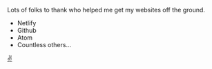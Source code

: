 Lots of folks to thank who helped me get my websites off the ground.

- Netlify
- Github
- Atom
- Countless others...

[✌][1]

[1]: https://www.free-minds.org/quran/PM/55

